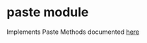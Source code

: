 paste module
==================

Implements Paste Methods documented [here](https://secure.phabricator.com/conduit/)